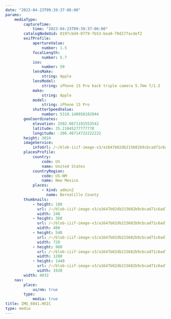 ```yaml
---
date: "2023-04-23T09:39:37-06:00"
params:
    mediaType:
        captureTime:
            time: "2023-04-23T09:39:37-06:00"
        catalogNodeUid: 0197cbd4-0779-7b53-bea0-f0d177acdef2
        exifProfile:
            apertureValue:
                number: 1.5
            focalLength:
                number: 5.7
            iso:
                number: 50
            lensMake:
                string: Apple
            lensModel:
                string: iPhone 13 Pro back triple camera 5.7mm f/1.5
            make:
                string: Apple
            model:
                string: iPhone 13 Pro
            shutterSpeedValue:
                number: 5319.148958102944
        geoCoordinates:
            elevation: 2502.0671191553542
            latitude: 35.21045277777778
            longitude: -106.46714722222222
        height: 3024
        imageService:
            infoUrl: /~/blob-iiif-image-v3/a1647b02db215682b9cbcad71c6ad7cb47fd5b11f20747b9e032015496b2e14d/info.json
        placesProfile:
            country:
                code: US
                name: United States
            countryRegion:
                code: US-NM
                name: New Mexico
            places:
                - kind: admin2
                  name: Bernalillo County
        thumbnails:
            - height: 180
              url: /~/blob-iiif-image-v3/a1647b02db215682b9cbcad71c6ad7cb47fd5b11f20747b9e032015496b2e14d/full/240%2C180/0/default.jpg
              width: 240
            - height: 360
              url: /~/blob-iiif-image-v3/a1647b02db215682b9cbcad71c6ad7cb47fd5b11f20747b9e032015496b2e14d/full/480%2C360/0/default.jpg
              width: 480
            - height: 540
              url: /~/blob-iiif-image-v3/a1647b02db215682b9cbcad71c6ad7cb47fd5b11f20747b9e032015496b2e14d/full/720%2C540/0/default.jpg
              width: 720
            - height: 960
              url: /~/blob-iiif-image-v3/a1647b02db215682b9cbcad71c6ad7cb47fd5b11f20747b9e032015496b2e14d/full/1280%2C960/0/default.jpg
              width: 1280
            - height: 1440
              url: /~/blob-iiif-image-v3/a1647b02db215682b9cbcad71c6ad7cb47fd5b11f20747b9e032015496b2e14d/full/1920%2C1440/0/default.jpg
              width: 1920
        width: 4032
    nav:
        place:
            us/nm: true
        type:
            media: true
title: IMG_6841.HEIC
type: media
---
```

